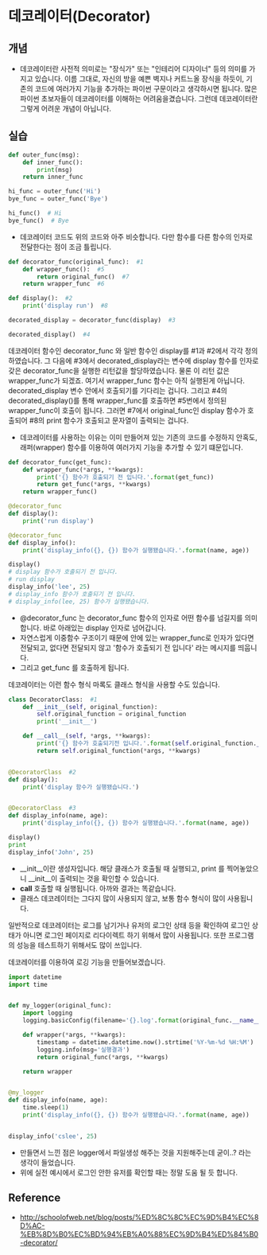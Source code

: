 # 데코레이터(Decorator)

## 개념
- 데코레이터란 사전적 의미로는 "장식가" 또는 "인테리어 디자이너" 등의 의미를 가지고 있습니다. 이름 그대로,
자신의 방을 예쁜 벽지나 커트느올 장식을 하듯이, 기존의 코드에 여러가지 기능을 추가하는 파이썬 구문이라고 생각하시면 됩니다. 많은 파이썬 초보자들이 데코레이터를 이해하는 어려움을겼습니다. 그런데 데코레이터란 그렇게 어려운 개념이 아닙니다.

## 실습
```python
def outer_func(msg):
    def inner_func():
        print(msg)
    return inner_func

hi_func = outer_func('Hi')
bye_func = outer_func('Bye')

hi_func()  # Hi
bye_func()  # Bye
```

- 데코레이터 코드도 위의 코드와 아주 비슷합니다. 다만 함수를 다른 함수의 인자로 전달한다는 점이 조금 틀립니다.

```python
def decorator_func(original_func):  #1
    def wrapper_func():  #5
        return original_func()  #7
    return wrapper_func  #6

def display():  #2
    print('display run')  #8

decorated_display = decorator_func(display)  #3

decorated_display()  #4
```

데코레이터 함수인 decorator_func 와 일반 함수인 display를 #1과 #2에서 각각 정의하였습니다.
그 다음에 #3에서 decorated_display라는 변수에 display 함수를 인자로 갖은 decorator_func을 실행한 리턴값을 할당하였습니다.
물론 이 리턴 값은 wrapper_func가 되겠죠. 여기서 wrapper_func 함수는 아직 실행된게 아닙니다. decorated_display 변수 안에서 호출되기를 기다리는 겁니다. 그리고 #4의
decorated_display()를 통해 wrapper_func를 호출하면 #5번에서 정의된 wrapper_func이 호출이 됩니다.
그러면 #7에서 original_func인 display 함수가 호출되어 #8의 print 함수가 호출되고 문자열이 출력되는 겁니다.

- 데코레이터를 사용하는 이유는 이미 만들어져 있는 기존의 코드를 수정하지 안혹도, 래퍼(wrapper) 함수를 이용하여 여러가지 기능을 추가할 수 있기 떄문입니다.

```python
def decorator_func(get_func):
    def wrapper_func(*args, **kwargs):
        print('{} 함수가 호출되기 전 입니다.'.format(get_func))
        return get_func(*args, **kwargs)
    return wrapper_func()

@decorator_func
def display():
    print('run display')

@decorator_func
def display_info():
    print('display_info({}, {}) 함수가 실행됐습니다.'.format(name, age))

display()  
# display 함수가 호출되기 전 입니다.
# run display
display_info('lee', 25)
# display_info 함수가 호출되기 전 입니다.
# display_info(lee, 25) 함수가 실행됐습니다.
```

- @decorator_func 는 decorator_func 함수의 인자로 어떤 함수를 넘길지를 의미합니다. 바로 아래있는 display 인자로 넘어갑니다.
- 자연스럽게 이중함수 구조이기 때문에 안에 있는 wrapper_func로 인자가 있다면 전달되고, 없다면 전달되지 않고 '함수가 호출되기 전 입니다' 라는 메시지를 띄웁니다.
- 그리고 get_func 를 호출하게 됩니다.

데코레이터는 이런 함수 형식 마록도 클래스 형식을 사용할 수도 있습니다.

```python
class DecoratorClass:  #1
    def __init__(self, original_function):
        self.original_function = original_function
        print('__init__')

    def __call__(self, *args, **kwargs):
        print('{} 함수가 호출되기전 입니다.'.format(self.original_function.__name__))
        return self.original_function(*args, **kwargs)


@DecoratorClass  #2
def display():
    print('display 함수가 실행됐습니다.')


@DecoratorClass  #3
def display_info(name, age):
    print('display_info({}, {}) 함수가 실행됐습니다.'.format(name, age))

display()
print
display_info('John', 25)
```

- __init__이란 생성자입니다. 해당 클래스가 호출될 때 실행되고, print 를 찍어놓았으니 __init__이 출력되는 것을 확인할 수 있습니다.
- __call__ 호출할 때 실행됩니다. 아까와 결과는 똑같습니다.
- 클래스 데코레이터는 그다지 많이 사용되지 않고, 보통 함수 형식이 많이 사용됩니다.


일반적으로 데코레이터는 로그를 남기거나 유저의 로그인 상태 등을 확인하여 로그인 상태가 아니면 로그인 페이지로 리다이렉트 하기 위해서 많이 사용됩니다.
또한 프로그램의 성능을 테스트하기 위해서도 많이 쓰입니다.

데코레이터를 이용하여 로깅 기능을 만들어보겠습니다.

```python
import datetime
import time


def my_logger(original_func):
    import logging
    logging.basicConfig(filename='{}.log'.format(original_func.__name__), level=logging.INFO)

    def wrapper(*args, **kwargs):
        timestamp = datetime.datetime.now().strtime('%Y-%m-%d %H:%M')
        logging.info(msg='실행결과')
        return original_func(*args, **kwargs)

    return wrapper


@my_logger
def display_info(name, age):
    time.sleep(1)
    print('display_info({}, {}) 함수가 실행됐습니다.'.format(name, age))


display_info('cslee', 25)

```

- 만들면서 느낀 점은 logger에서 파일생성 해주는 것을 지원해주는데 굳이..? 라는 생각이 들었습니다.
- 위에 실전 예시에서 로그인 안한 유저를 확인할 때는 정말 도움 될 듯 합니다.

## Reference
- http://schoolofweb.net/blog/posts/%ED%8C%8C%EC%9D%B4%EC%8D%AC-%EB%8D%B0%EC%BD%94%EB%A0%88%EC%9D%B4%ED%84%B0-decorator/